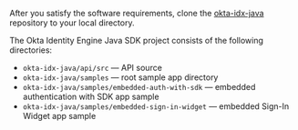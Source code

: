 After you satisfy the software requirements, clone the [okta-idx-java](https://github.com/okta/okta-idx-java)
repository to your local directory.

The Okta Identity Engine Java SDK project consists of the following directories:

* `okta-idx-java/api/src` &mdash; API source
* `okta-idx-java/samples` &mdash; root sample app directory
* `okta-idx-java/samples/embedded-auth-with-sdk` &mdash; embedded authentication with SDK app sample
* `okta-idx-java/samples/embedded-sign-in-widget` &mdash; embedded Sign-In Widget app sample
